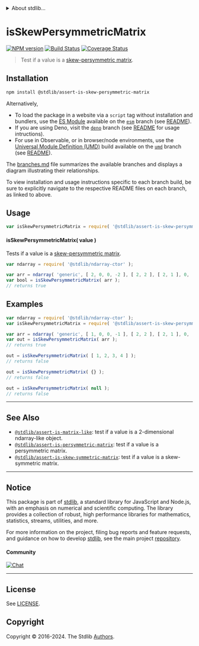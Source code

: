 <!--

@license Apache-2.0

Copyright (c) 2018 The Stdlib Authors.

Licensed under the Apache License, Version 2.0 (the "License");
you may not use this file except in compliance with the License.
You may obtain a copy of the License at

   http://www.apache.org/licenses/LICENSE-2.0

Unless required by applicable law or agreed to in writing, software
distributed under the License is distributed on an "AS IS" BASIS,
WITHOUT WARRANTIES OR CONDITIONS OF ANY KIND, either express or implied.
See the License for the specific language governing permissions and
limitations under the License.

-->


<details>
  <summary>
    About stdlib...
  </summary>
  <p>We believe in a future in which the web is a preferred environment for numerical computation. To help realize this future, we've built stdlib. stdlib is a standard library, with an emphasis on numerical and scientific computation, written in JavaScript (and C) for execution in browsers and in Node.js.</p>
  <p>The library is fully decomposable, being architected in such a way that you can swap out and mix and match APIs and functionality to cater to your exact preferences and use cases.</p>
  <p>When you use stdlib, you can be absolutely certain that you are using the most thorough, rigorous, well-written, studied, documented, tested, measured, and high-quality code out there.</p>
  <p>To join us in bringing numerical computing to the web, get started by checking us out on <a href="https://github.com/stdlib-js/stdlib">GitHub</a>, and please consider <a href="https://opencollective.com/stdlib">financially supporting stdlib</a>. We greatly appreciate your continued support!</p>
</details>

# isSkewPersymmetricMatrix

[![NPM version][npm-image]][npm-url] [![Build Status][test-image]][test-url] [![Coverage Status][coverage-image]][coverage-url] <!-- [![dependencies][dependencies-image]][dependencies-url] -->

> Test if a value is a [skew-persymmetric matrix][persymmetric-matrix].

<section class="installation">

## Installation

```bash
npm install @stdlib/assert-is-skew-persymmetric-matrix
```

Alternatively,

-   To load the package in a website via a `script` tag without installation and bundlers, use the [ES Module][es-module] available on the [`esm`][esm-url] branch (see [README][esm-readme]).
-   If you are using Deno, visit the [`deno`][deno-url] branch (see [README][deno-readme] for usage intructions).
-   For use in Observable, or in browser/node environments, use the [Universal Module Definition (UMD)][umd] build available on the [`umd`][umd-url] branch (see [README][umd-readme]).

The [branches.md][branches-url] file summarizes the available branches and displays a diagram illustrating their relationships.

To view installation and usage instructions specific to each branch build, be sure to explicitly navigate to the respective README files on each branch, as linked to above.

</section>

<section class="usage">

## Usage

```javascript
var isSkewPersymmetricMatrix = require( '@stdlib/assert-is-skew-persymmetric-matrix' );
```

#### isSkewPersymmetricMatrix( value )

Tests if a value is a [skew-persymmetric matrix][persymmetric-matrix].

```javascript
var ndarray = require( '@stdlib/ndarray-ctor' );

var arr = ndarray( 'generic', [ 2, 0, 0, -2 ], [ 2, 2 ], [ 2, 1 ], 0, 'row-major' );
var bool = isSkewPersymmetricMatrix( arr );
// returns true
```

</section>

<!-- /.usage -->

<section class="examples">

## Examples

<!-- eslint no-undef: "error" -->

```javascript
var ndarray = require( '@stdlib/ndarray-ctor' );
var isSkewPersymmetricMatrix = require( '@stdlib/assert-is-skew-persymmetric-matrix' );

var arr = ndarray( 'generic', [ 1, 0, 0, -1 ], [ 2, 2 ], [ 2, 1 ], 0, 'row-major' );
var out = isSkewPersymmetricMatrix( arr );
// returns true

out = isSkewPersymmetricMatrix( [ 1, 2, 3, 4 ] );
// returns false

out = isSkewPersymmetricMatrix( {} );
// returns false

out = isSkewPersymmetricMatrix( null );
// returns false
```

</section>

<!-- /.examples -->

<!-- Section for related `stdlib` packages. Do not manually edit this section, as it is automatically populated. -->

<section class="related">

* * *

## See Also

-   <span class="package-name">[`@stdlib/assert-is-matrix-like`][@stdlib/assert/is-matrix-like]</span><span class="delimiter">: </span><span class="description">test if a value is a 2-dimensional ndarray-like object.</span>
-   <span class="package-name">[`@stdlib/assert-is-persymmetric-matrix`][@stdlib/assert/is-persymmetric-matrix]</span><span class="delimiter">: </span><span class="description">test if a value is a persymmetric matrix.</span>
-   <span class="package-name">[`@stdlib/assert-is-skew-symmetric-matrix`][@stdlib/assert/is-skew-symmetric-matrix]</span><span class="delimiter">: </span><span class="description">test if a value is a skew-symmetric matrix.</span>

</section>

<!-- /.related -->

<!-- Section for all links. Make sure to keep an empty line after the `section` element and another before the `/section` close. -->


<section class="main-repo" >

* * *

## Notice

This package is part of [stdlib][stdlib], a standard library for JavaScript and Node.js, with an emphasis on numerical and scientific computing. The library provides a collection of robust, high performance libraries for mathematics, statistics, streams, utilities, and more.

For more information on the project, filing bug reports and feature requests, and guidance on how to develop [stdlib][stdlib], see the main project [repository][stdlib].

#### Community

[![Chat][chat-image]][chat-url]

---

## License

See [LICENSE][stdlib-license].


## Copyright

Copyright &copy; 2016-2024. The Stdlib [Authors][stdlib-authors].

</section>

<!-- /.stdlib -->

<!-- Section for all links. Make sure to keep an empty line after the `section` element and another before the `/section` close. -->

<section class="links">

[npm-image]: http://img.shields.io/npm/v/@stdlib/assert-is-skew-persymmetric-matrix.svg
[npm-url]: https://npmjs.org/package/@stdlib/assert-is-skew-persymmetric-matrix

[test-image]: https://github.com/stdlib-js/assert-is-skew-persymmetric-matrix/actions/workflows/test.yml/badge.svg?branch=main
[test-url]: https://github.com/stdlib-js/assert-is-skew-persymmetric-matrix/actions/workflows/test.yml?query=branch:main

[coverage-image]: https://img.shields.io/codecov/c/github/stdlib-js/assert-is-skew-persymmetric-matrix/main.svg
[coverage-url]: https://codecov.io/github/stdlib-js/assert-is-skew-persymmetric-matrix?branch=main

<!--

[dependencies-image]: https://img.shields.io/david/stdlib-js/assert-is-skew-persymmetric-matrix.svg
[dependencies-url]: https://david-dm.org/stdlib-js/assert-is-skew-persymmetric-matrix/main

-->

[chat-image]: https://img.shields.io/gitter/room/stdlib-js/stdlib.svg
[chat-url]: https://app.gitter.im/#/room/#stdlib-js_stdlib:gitter.im

[stdlib]: https://github.com/stdlib-js/stdlib

[stdlib-authors]: https://github.com/stdlib-js/stdlib/graphs/contributors

[umd]: https://github.com/umdjs/umd
[es-module]: https://developer.mozilla.org/en-US/docs/Web/JavaScript/Guide/Modules

[deno-url]: https://github.com/stdlib-js/assert-is-skew-persymmetric-matrix/tree/deno
[deno-readme]: https://github.com/stdlib-js/assert-is-skew-persymmetric-matrix/blob/deno/README.md
[umd-url]: https://github.com/stdlib-js/assert-is-skew-persymmetric-matrix/tree/umd
[umd-readme]: https://github.com/stdlib-js/assert-is-skew-persymmetric-matrix/blob/umd/README.md
[esm-url]: https://github.com/stdlib-js/assert-is-skew-persymmetric-matrix/tree/esm
[esm-readme]: https://github.com/stdlib-js/assert-is-skew-persymmetric-matrix/blob/esm/README.md
[branches-url]: https://github.com/stdlib-js/assert-is-skew-persymmetric-matrix/blob/main/branches.md

[stdlib-license]: https://raw.githubusercontent.com/stdlib-js/assert-is-skew-persymmetric-matrix/main/LICENSE

[persymmetric-matrix]: https://en.wikipedia.org/wiki/Persymmetric_matrix

<!-- <related-links> -->

[@stdlib/assert/is-matrix-like]: https://github.com/stdlib-js/assert-is-matrix-like

[@stdlib/assert/is-persymmetric-matrix]: https://github.com/stdlib-js/assert-is-persymmetric-matrix

[@stdlib/assert/is-skew-symmetric-matrix]: https://github.com/stdlib-js/assert-is-skew-symmetric-matrix

<!-- </related-links> -->

</section>

<!-- /.links -->
